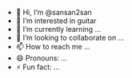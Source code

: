 - 👋 Hi, I’m @sansan2san
- 👀 I’m interested in guitar
- 🌱 I’m currently learning ...
- 💞️ I’m looking to collaborate on ...
- 📫 How to reach me ...
- 😄 Pronouns: ...
- ⚡ Fun fact: ...

<!---
sansan2san/sansan2san is a ✨ special ✨ repository because its `README.md` (this file) appears on your GitHub profile.
You can click the Preview link to take a look at your changes.
--->
